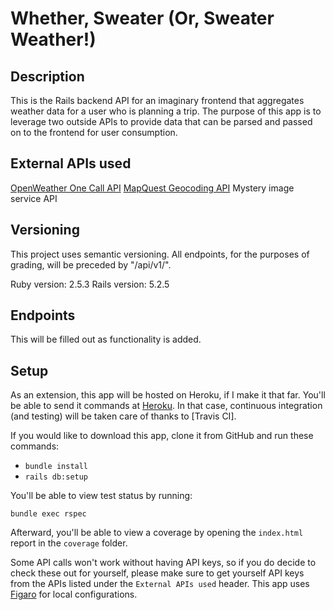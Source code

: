 # Whether, Sweater (Or, Sweater Weather!)

## Description
This is the Rails backend API for an imaginary frontend that aggregates weather data for a user who is planning a trip. The purpose of this app is to leverage two outside APIs to provide data that can be parsed and passed on to the frontend for user consumption.

## External APIs used
[OpenWeather One Call API](https://openweathermap.org/api/one-call-api)
[MapQuest Geocoding API](https://developer.mapquest.com/documentation/geocoding-api/)
Mystery image service API

## Versioning
This project uses semantic versioning. All endpoints, for the purposes of grading, will be preceded by "/api/v1/".

Ruby version: 2.5.3
Rails version: 5.2.5

## Endpoints
This will be filled out as functionality is added.

## Setup

As an extension, this app will be hosted on Heroku, if I  make it that far. You'll be able to send it commands at [Heroku]().
In that case, continuous integration (and testing) will be taken care of thanks to [Travis CI].

If you would like to download this app, clone it from GitHub and run these commands:

- `bundle install`
- `rails db:setup`

You'll be able to view test status by running:

`bundle exec rspec`

Afterward, you'll be able to view a coverage by opening the `index.html` report in the `coverage` folder.

Some API calls won't work without having API keys, so if you do decide to check these out for yourself, please make sure to get yourself API keys from the APIs listed under the `External APIs used` header. This app uses [Figaro](github.com/laserlemon/figaro) for local configurations.

